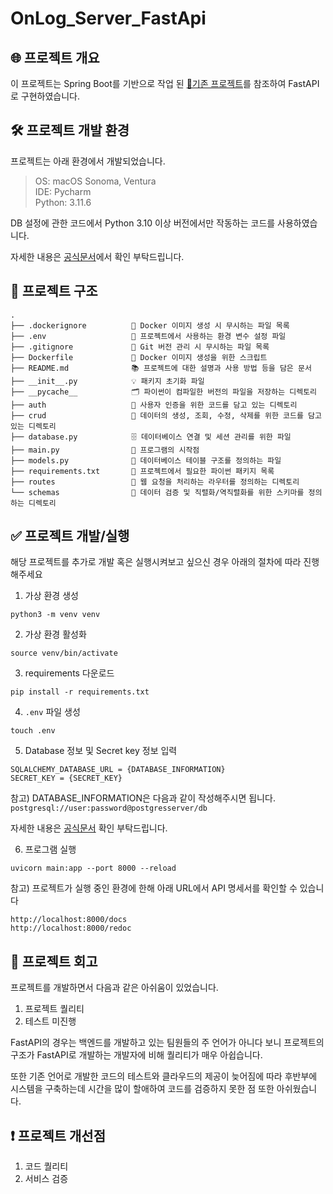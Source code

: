 # OnLog_Server_FastApi

## 🌐 프로젝트 개요
이 프로젝트는 Spring Boot를 기반으로 작업 된 [🔗기존 프로젝트](https://github.com/KEAPoint/OnLog_Post_Server)를 참조하여 FastAPI로 구현하였습니다.


## 🛠️ 프로젝트 개발 환경
프로젝트는 아래 환경에서 개발되었습니다.

> OS: macOS Sonoma, Ventura   
IDE: Pycharm  
Python: 3.11.6

DB 설정에 관한 코드에서 Python 3.10 이상 버전에서만 작동하는 코드를 사용하였습니다.

자세한 내용은 [공식문서](https://fastapi.tiangolo.com/ko/tutorial/sql-databases/?h=sq)에서 확인 부탁드립니다.

## 🔗 프로젝트 구조
```text
.
├── .dockerignore          🚫 Docker 이미지 생성 시 무시하는 파일 목록
├── .env                   🔐 프로젝트에서 사용하는 환경 변수 설정 파일
├── .gitignore             🙈 Git 버전 관리 시 무시하는 파일 목록
├── Dockerfile             🐳 Docker 이미지 생성을 위한 스크립트
├── README.md              📚 프로젝트에 대한 설명과 사용 방법 등을 담은 문서
├── __init__.py            💡 패키지 초기화 파일
├── __pycache__            🗂️ 파이썬이 컴파일한 버전의 파일을 저장하는 디렉토리
├── auth                   🔑 사용자 인증을 위한 코드를 담고 있는 디렉토리
├── crud                   💾 데이터의 생성, 조회, 수정, 삭제를 위한 코드를 담고 있는 디렉토리
├── database.py            🗄️ 데이터베이스 연결 및 세션 관리를 위한 파일
├── main.py                🚀 프로그램의 시작점
├── models.py              📃 데이터베이스 테이블 구조를 정의하는 파일
├── requirements.txt       📌 프로젝트에서 필요한 파이썬 패키지 목록
├── routes                 🚦 웹 요청을 처리하는 라우터를 정의하는 디렉토리
└── schemas                📝 데이터 검증 및 직렬화/역직렬화를 위한 스키마를 정의하는 디렉토리

```

## ✅ 프로젝트 개발/실행
해당 프로젝트를 추가로 개발 혹은 실행시켜보고 싶으신 경우 아래의 절차에 따라 진행해주세요

1. 가상 환경 생성
```commandline
python3 -m venv venv
```

2. 가상 환경 활성화
```commandline
source venv/bin/activate
```

3. requirements 다운로드
```commandline
pip install -r requirements.txt
```

4. `.env` 파일 생성
```commandline
touch .env
```

5. Database 정보 및 Secret key 정보 입력
```text
SQLALCHEMY_DATABASE_URL = {DATABASE_INFORMATION}
SECRET_KEY = {SECRET_KEY}
```
참고) DATABASE_INFORMATION은 다음과 같이 작성해주시면 됩니다. `postgresql://user:password@postgresserver/db`

자세한 내용은 [공식문서](https://fastapi.tiangolo.com/ko/tutorial/sql-databases/?h=sql) 확인 부탁드립니다.

6. 프로그램 실행
```commandline
uvicorn main:app --port 8000 --reload
```

참고) 프로젝트가 실행 중인 환경에 한해 아래 URL에서 API 명세서를 확인할 수 있습니다
```commandline
http://localhost:8000/docs
http://localhost:8000/redoc
```

## 📝 프로젝트 회고
프로젝트를 개발하면서 다음과 같은 아쉬움이 있었습니다.

1. 프로젝트 퀄리티
2. 테스트 미진행

FastAPI의 경우는 백엔드를 개발하고 있는 팀원들의 주 언어가 아니다 보니 프로젝트의 구조가 FastAPI로 개발하는 개발자에 비해 퀄리티가 매우 아쉽습니다.

또한 기존 언어로 개발한 코드의 테스트와 클라우드의 제공이 늦어짐에 따라 후반부에 시스템을 구축하는데 시간을 많이 할애하여 코드를 검증하지 못한 점 또한 아쉬웠습니다.

## ❗️ 프로젝트 개선점
1. 코드 퀄리티
2. 서비스 검증

